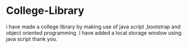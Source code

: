 # College-Library
i have made a college library by making use of java script ,bootstrap and object oriented programming .I have added a local storage window using java script
thank you.
